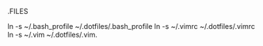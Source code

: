 .FILES

ln -s ~/.bash_profile ~/.dotfiles/.bash_profile
ln -s ~/.vimrc ~/.dotfiles/.vimrc
ln -s ~/.vim ~/.dotfiles/.vim.
